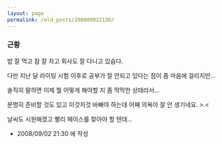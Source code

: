 ```yaml
---
layout: page
permalink: /old_posts/200809022130/
---
```


### 근황

밥 잘 먹고 잠 잘 자고 회사도 잘 다니고 있슴다.

다만 지난 달 라이팅 시험 이후로 공부가 잘 안되고 있다는 점이 좀 마음에 걸리지만...

솔직히 말하면 이제 뭘 어떻게 해야할 지 좀 막막한 상태라서...

분명히 준비할 것도 있고 이것저것 바빠야 하는데 어째 의욕이 잘 안 생기네요. >.<

날씨도 시원해졌고 빨리 페이스를 찾아야 할 텐데...





- 2008/09/02 21:30 에 작성